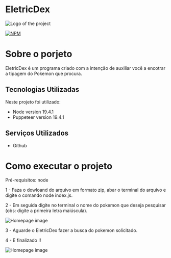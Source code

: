 # EletricDex

![Logo of the project](https://raw.githubusercontent.com/yanmathzz/pokemon-Scrapping/master/img/pokedex.webp)

[![NPM](https://img.shields.io/badge/license-MIT-green)](https://github.com/yanmathzz/pokemon-Scrapping/blob/master/LICENCE)

# Sobre o porjeto 
EletricDex é um programa criado com a intenção de auxiliar você a encotrar a tipagem do Pokemon que procura.

## Tecnologias Utilizadas
Neste projeto foi utilizado:

- Node version 19.4.1
- Puppeteer version  19.4.1

## Serviços Utilizados

- Github

# Como executar o projeto 
Pré-requisitos: node

1 - Faza o dowloand do arquivo em formato zip, abar o terminal do arquivo e digite o comando node index.js.

2 - Em seguida digite no terminal o nome do pokemon que deseja pesquisar (obs: digite a primeira letra maiúscula). 

![Homepage image](https://github.com/yanmathzz/pokemon-Scrapping/blob/master/img/Pergunta.png?raw=true)

3 - Aguarde o EletricDex fazer a busca do pokemon solicitado.

4 - E finalizado !!

![Homepage image](https://github.com/yanmathzz/pokemon-Scrapping/blob/master/img/Resultados.png?raw=true)

